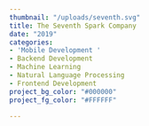 ```yaml
---
thumbnail: "/uploads/seventh.svg"
title: The Seventh Spark Company
date: "2019"
categories:
- 'Mobile Development '
- Backend Development
- Machine Learning
- Natural Language Processing
- Frontend Development
project_bg_color: "#000000"
project_fg_color: "#FFFFFF"

---
```

